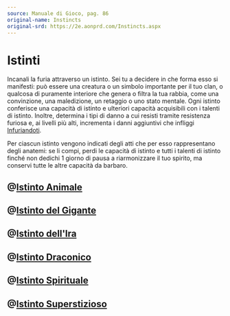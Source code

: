 ```yaml
---
source: Manuale di Gioco, pag. 86
original-name: Instincts
original-srd: https://2e.aonprd.com/Instincts.aspx
---
```


# Istinti

Incanali la furia attraverso un istinto. Sei tu a decidere in che forma esso si
manifesti: può essere una creatura o un simbolo importante per il tuo clan, o
qualcosa di puramente interiore che genera o filtra la tua rabbia, come una
convinzione, una maledizione, un retaggio o uno stato mentale. Ogni istinto
conferisce una capacità di istinto e ulteriori capacità acquisibili con i
talenti di istinto. Inoltre, determina i tipi di danno a cui resisti tramite
resistenza furiosa e, ai livelli più alti, incrementa i danni aggiuntivi che
infliggi [Infuriandoti](/azioni/classe/infuriarsi).

Per ciascun istinto vengono indicati degli atti che per esso rappresentano degli
anatemi: se li compi, perdi le capacità di istinto e tutti i talenti di istinto
finché non dedichi 1 giorno di pausa a riarmonizzare il tuo spirito, ma conservi
tutte le altre capacità da barbaro.

## @[Istinto Animale](/classi/barbaro/istinti/istinto-animale)

## @[Istinto del Gigante](/classi/barbaro/istinti/istinto-del-gigante)

## @[Istinto dell'Ira](/classi/barbaro/istinti/istinto-dell-ira)

## @[Istinto Draconico](/classi/barbaro/istinti/istinto-draconico)

## @[Istinto Spirituale](/classi/barbaro/istinti/istinto-spirituale)

## @[Istinto Superstizioso](/classi/barbaro/istinti/istinto-superstizioso)
